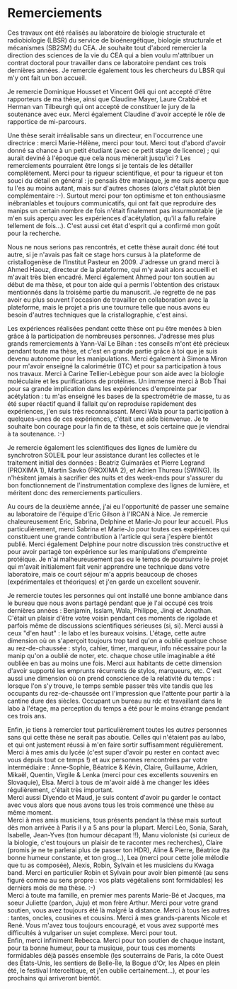 # Remerciements

Ces travaux ont été réalisés au laboratoire de biologie structurale et
radiobiologie (LBSR) du service de bioénergétique, biologie structurale et
mécanismes (SB2SM) du CEA. Je souhaite tout d'abord remercier la direction des
sciences de la vie du CEA qui a bien voulu m'attribuer un contrat doctoral pour
travailler dans ce laboratoire pendant ces trois dernières années. Je remercie
également tous les chercheurs du LBSR qui m'y ont fait un bon accueil.

Je remercie Dominique Housset et Vincent Géli qui ont accepté d'être rapporteurs
de ma thèse, ainsi que Claudine Mayer, Laure Crabbé et Herman van Tilbeurgh qui
ont accepté de constituer le jury de la soutenance avec eux. Merci également
Claudine d'avoir accepté le rôle de rapportice de mi-parcours.

Une thèse serait irréalisable sans un directeur, en l'occurrence une
directrice : merci Marie-Hélène, merci pour tout. Merci tout d'abord d'avoir
donné sa chance à un petit étudiant (avec ce petit stage de licence) ; qui
aurait deviné à l'époque que cela nous mènerait jusqu'ici ? Les remerciements
pourraient être longs si je tentais de les détailler complètement. Merci pour ta
rigueur scientifique, et pour ta rigueur et ton souci du détail en général : je
pensais être maniaque, je me suis aperçu que tu l'es au moins autant, mais sur
d'autres choses (alors c'était plutôt bien complémentaire :-). Surtout merci
pour ton optimisme et ton enthousiasme inébranlables et toujours communicatifs,
qui ont fait que reproduire des manips un certain nombre de fois n'était
finalement pas insurmontable (je m'en suis aperçu avec les expériences
d'acétylation, qu'il a fallu refaire tellement de fois...). C'est aussi cet état
d'esprit qui a confirmé mon goût pour la recherche.

Nous ne nous serions pas rencontrés, et cette thèse aurait donc été tout autre,
si je n'avais pas fait ce stage hors cursus à la plateforme de cristallogenèse
de l'Institut Pasteur en 2009. J'adresse un grand merci à Ahmed Haouz, directeur
de la plateforme, qui m'y avait alors accueilli et m'avait très bien encadré.
Merci également Ahmed pour ton soutien au début de ma thèse, et pour ton aide
qui a permis l'obtention des cristaux mentionnés dans la troisème partie du
manuscrit. Je regrette de ne pas avoir eu plus souvent l'occasion de travailler
en collaboration avec la plateforme, mais le projet a pris une tournure telle
que nous avons eu besoin d'autres techniques que la cristallographie,
c'est ainsi.

Les expériences réalisées pendant cette thèse ont pu être menées à bien grâce
à la participation de nombreuses personnes. J'adresse mes plus grands
remerciements à Yann-Vaï Le Bihan : tes conseils m'ont été précieux pendant
toute ma thèse, et c'est en grande partie grâce à toi que je suis devenu
autonome pour les manipulations. Merci également à Simona Miron pour m'avoir
enseigné la calorimétrie (ITC) et pour sa participation à tous nos travaux.
Merci à Carine Tellier-Lebègue pour son aide avec la biologie moléculaire et les
purifications de protéines. Un immense merci à Bob Thai pour sa grande
implication dans les expériences d'empreinte par acétylation : tu m'as enseigné
les bases de la spectrométrie de masse, tu as été super réactif quand il fallait
qu'on reproduise rapidement des expériences, j'en suis très reconnaissant.
Merci Wala pour ta participation à quelques-unes de ces expériences, c'était une
aide bienvenue. Je te souhaite bon courage pour la fin de ta thèse, et sois
certaine que je viendrai à ta soutenance. :-)

Je remercie également les scientifiques des lignes de lumière du synchrotron
SOLEIL pour leur assistance durant les collectes et le traitement initial des
données : Beatriz Guimarães et Pierre Legrand (PROXIMA 1), Martin Savko (PROXIMA
2), et Adrien Thureau (SWING). Ils n'hésitent jamais à sacrifier des nuits et
des week-ends pour s'assurer du bon fonctionnement de l'instrumentation complexe
des lignes de lumière, et méritent donc des remerciements particuliers.

Au cours de la deuxième année, j'ai eu l'opportunité de passer une semaine au
laboratoire de l'équipe d'Eric Gilson à l'IRCAN à Nice. Je remercie
chaleureusement Eric, Sabrina, Delphine et Marie-Jo pour leur accueil.
Plus particulièrement, merci Sabrina et Marie-Jo pour toutes ces expériences qui
constituent une grande contribution à l'article qui sera j'espère bientôt
publié. Merci également Delphine pour notre discussion très constructive et pour
avoir partagé ton expérience sur les manipulations d'empreinte protéique.
Je n'ai malheureusement pas eu le temps de poursuivre le projet qui m'avait
initialement fait venir apprendre une technique dans votre laboratoire, mais ce
court séjour m'a appris beaucoup de choses (expérimentales et théoriques) et
j'en garde un excellent souvenir.

Je remercie toutes les personnes qui ont installé une bonne ambiance dans le
bureau que nous avons partagé pendant que je l'ai occupé ces trois dernières
années : Benjamin, Isslam, Wala, Philippe, Jinqi et Jonathan. C'était un plaisir
d'être votre voisin pendant ces moments de rigolade et parfois même de
discussions scientifiques sérieuses (si, si). Merci aussi à ceux "d'en haut" :
le labo et les bureaux voisins. L'étage, cette autre dimension où on s'aperçoit
toujours trop tard qu'on a oublié quelque chose au rez-de-chaussée : stylo,
cahier, timer, marqueur, info nécessaire pour la manip qu'on a oublié de noter,
etc. chaque chose utile imaginable a été oubliée en bas au moins une fois.
Merci aux habitants de cette dimension d'avoir supporté les emprunts récurrents
de stylos, marqueurs, etc. C'est aussi une dimension où on prend conscience de
la relativité du temps : lorsque l'on s'y trouve, le temps semble passer très
vite tandis que les occupants du rez-de-chaussée ont l'impression que l'attente
pour partir à la cantine dure des siècles. Occupant un bureau au rdc et
travaillant dans le labo à l'étage, ma perception du temps a été pour le moins
étrange pendant ces trois ans.

Enfin, je tiens à remercier tout particulièrement toutes les *autres* personnes
sans qui cette thèse ne serait pas aboutie. Celles qui n'étaient pas au labo, et
qui ont justement réussi à m'en faire sortir suffisamment régulièrement.  
Merci à mes amis du lycée (c'est super d'avoir pu rester en contact avec vous
depuis tout ce temps !) et aux personnes rencontrées par votre intermédiaire :
Anne-Sophie, Béatrice & Kévin, Claire, Guillaume, Adrien, Mikaël, Quentin,
Virgile & Lenka (merci pour ces excellents souvenirs en Slovaquie), Elsa.
Merci à tous de m'avoir aidé à me changer les idées régulièrement, c'était
très important.  
Merci aussi Diyendo et Maud, je suis content d'avoir pu garder le contact avec
vous alors que nous avons tous les trois commencé une thèse au même moment.  
Merci à mes amis musiciens, tous présents pendant la thèse mais surtout dès mon
arrivée à Paris il y a 5 ans pour la plupart. Merci Léo, Sonia, Sarah, Isabelle,
Jean-Yves (ton humour décapant !!), Manu violoniste (si curieux de la biologie,
c'est toujours un plaisir de te raconter mes recherches), Claire (promis je ne
te parlerai plus de passer ton HDR), Aline & Pierre, Béatrice (ta bonne humeur
constante, et ton grog...), Lea (merci pour cette jolie mélodie que tu as
composée), Alexis, Robin, Sylvain et les musiciens du Kwaga band. Merci en
particulier Robin et Sylvain pour avoir bien pimenté (au sens figuré comme au
sens propre : vos plats végétaliens sont formidables) les derniers mois de ma
thèse. :-)  
Merci à toute ma famille, en premier mes parents Marie-Bé et Jacques, ma soeur
Juliette (pardon, Juju) et mon frère Arthur. Merci pour votre grand soutien,
vous avez toujours été là malgré la distance. Merci à tous les autres : tantes,
oncles, cousines et cousins. Merci à mes grands-parents Nicole et René.
Vous m'avez tous toujours encouragé, et vous avez supporté mes difficultés
à vulgariser un sujet complexe. Merci pour tout.  
Enfin, merci infiniment Rebecca. Merci pour ton soutien de chaque instant, pour
ta bonne humeur, pour ta musique, pour tous ces moments formidables déjà passés
ensemble (les souterrains de Paris, la côte Ouest des États-Unis, les sentiers
de Belle-Île, la Bogue d'Or, les Alpes en plein été, le festival Interceltique,
et j'en oublie certainement...), et pour les prochains qui arriveront bientôt.

